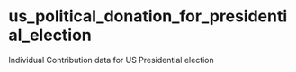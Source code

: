 # us_political_donation_for_presidential_election
Individual Contribution data for US Presidential election
